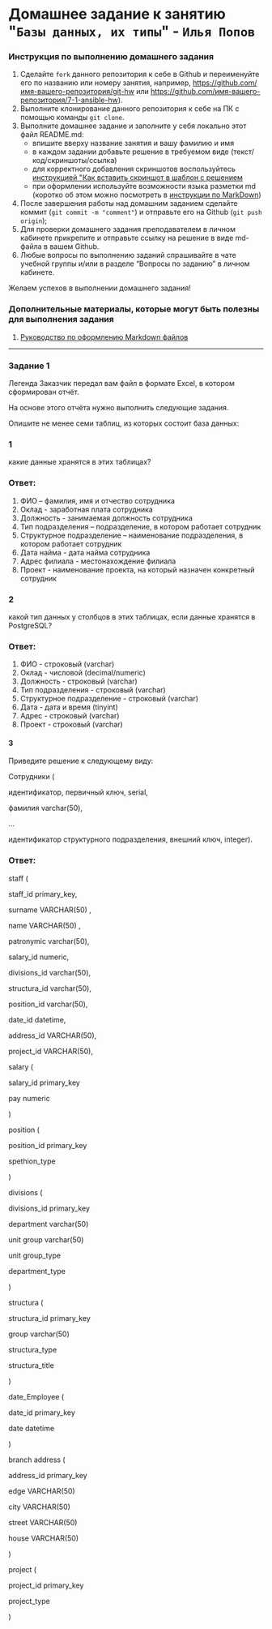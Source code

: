 # Домашнее задание к занятию "`Базы данных, их типы`" - `Илья Попов`


### Инструкция по выполнению домашнего задания

   1. Сделайте `fork` данного репозитория к себе в Github и переименуйте его по названию или номеру занятия, например, https://github.com/имя-вашего-репозитория/git-hw или  https://github.com/имя-вашего-репозитория/7-1-ansible-hw).
   2. Выполните клонирование данного репозитория к себе на ПК с помощью команды `git clone`.
   3. Выполните домашнее задание и заполните у себя локально этот файл README.md:
      - впишите вверху название занятия и вашу фамилию и имя
      - в каждом задании добавьте решение в требуемом виде (текст/код/скриншоты/ссылка)
      - для корректного добавления скриншотов воспользуйтесь [инструкцией "Как вставить скриншот в шаблон с решением](https://github.com/netology-code/sys-pattern-homework/blob/main/screen-instruction.md)
      - при оформлении используйте возможности языка разметки md (коротко об этом можно посмотреть в [инструкции  по MarkDown](https://github.com/netology-code/sys-pattern-homework/blob/main/md-instruction.md))
   4. После завершения работы над домашним заданием сделайте коммит (`git commit -m "comment"`) и отправьте его на Github (`git push origin`);
   5. Для проверки домашнего задания преподавателем в личном кабинете прикрепите и отправьте ссылку на решение в виде md-файла в вашем Github.
   6. Любые вопросы по выполнению заданий спрашивайте в чате учебной группы и/или в разделе “Вопросы по заданию” в личном кабинете.
   
Желаем успехов в выполнении домашнего задания!
   
### Дополнительные материалы, которые могут быть полезны для выполнения задания

1. [Руководство по оформлению Markdown файлов](https://gist.github.com/Jekins/2bf2d0638163f1294637#Code)

---

### Задание 1

Легенда
Заказчик передал вам файл в формате Excel, в котором сформирован отчёт.

На основе этого отчёта нужно выполнить следующие задания.

Опишите не менее семи таблиц, из которых состоит база данных:
### 1
какие данные хранятся в этих таблицах?

### Ответ:
1. ФИО – фамилия, имя и отчество сотрудника
2. Оклад - заработная плата сотрудника
3. Должность - занимаемая должность сотрудника
4. Тип подразделения – подразделение, в котором работает сотрудник
5. Структурное подразделение – наименование подразделения, в котором работает сотрудник
6. Дата найма - дата найма сотрудника
7. Адрес филиала - местонахождение филиала
8. Проект - наименование проекта, на который назначен конкретный сотрудник


### 2 
какой тип данных у столбцов в этих таблицах, если данные хранятся в PostgreSQL?

### Ответ:

1. ФИО - строковый (varchar)
2. Оклад - числовой (decimal/numeric)
3. Должность - строковый (varchar)
4. Тип подразделения - строковый (varchar)
5. Структурное подразделение - строковый (varchar)
6. Дата - дата и время (tinyint)
7. Адрес - строковый (varchar)
8. Проект - строковый (varchar)


#### 3
Приведите решение к следующему виду:

Сотрудники (

идентификатор, первичный ключ, serial,

фамилия varchar(50),

...

идентификатор структурного подразделения, внешний ключ, integer).

### Ответ:

staff (

staff_id primary_key,

surname VARCHAR(50) ,

name VARCHAR(50) ,

patronymic varchar(50),

salary_id numeric,

divisions_id varchar(50),

structura_id varchar(50),

position_id varchar(50),

date_id datetime,

address_id VARCHAR(50),

project_id VARCHAR(50),


salary (

salary_id primary_key

pay numeric

)


position (

position_id primary_key

spethion_type

)


divisions (

divisions_id primary_key

department varchar(50)

unit group varchar(50)

unit group_type

department_type

)


structura (

structura_id primary_key

group varchar(50)

structura_type

structura_title

)


date_Employee (

date_id primary_key

date datetime

)


branch address (

address_id primary_key

edge VARCHAR(50)

city VARCHAR(50)

street VARCHAR(50)

house VARCHAR(50)

)


project (

project_id primary_key

project_type

)








